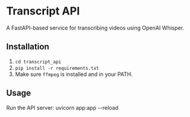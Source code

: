 # Transcript API

A FastAPI-based service for transcribing videos using OpenAI Whisper.

## Installation

1. `cd transcript_api`
2. `pip install -r requirements.txt`
3. Make sure `ffmpeg` is installed and in your PATH.

## Usage

Run the API server:
uvicorn app:app --reload